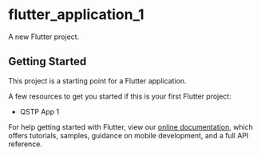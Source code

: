 # flutter_application_1

A new Flutter project.

## Getting Started

This project is a starting point for a Flutter application.

A few resources to get you started if this is your first Flutter project:

- QSTP App 1


For help getting started with Flutter, view our
[online documentation](https://flutter.dev/docs), which offers tutorials,
samples, guidance on mobile development, and a full API reference.
